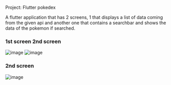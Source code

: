 Project: Flutter pokedex
 
A flutter application that has 2 screens, 1 that displays a list of data coming from the given api and another one that contains a searchbar and shows the data of the pokemon if searched.

### 1st screen                                                                            2nd screen

![image](https://github.com/user-attachments/assets/af89afdc-ff2b-4092-ae4c-a9663e3f4ab1) ![image](https://github.com/user-attachments/assets/228c6fd4-fa98-4511-82b2-195af57286c5)

### 2nd screen


![image](https://github.com/user-attachments/assets/228c6fd4-fa98-4511-82b2-195af57286c5)




